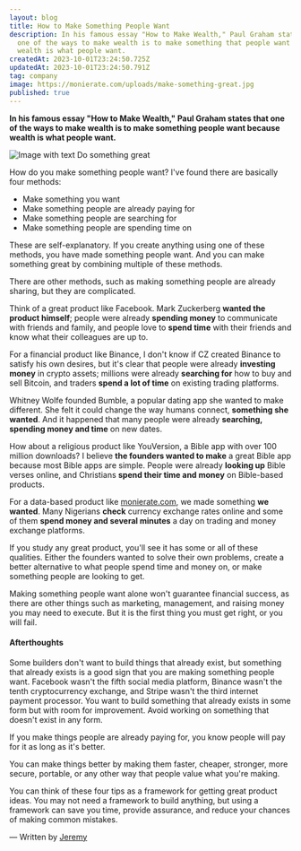 ```yaml
---
layout: blog
title: How to Make Something People Want
description: In his famous essay "How to Make Wealth," Paul Graham states that
  one of the ways to make wealth is to make something that people want because
  wealth is what people want.
createdAt: 2023-10-01T23:24:50.725Z
updatedAt: 2023-10-01T23:24:50.791Z
tag: company
image: https://monierate.com/uploads/make-something-great.jpg
published: true
---
```


**In his famous essay "How to Make Wealth," Paul Graham states that one of the ways to make wealth is to make something people want because wealth is what people want.**

![Image with text Do something great](https://monierate.com/uploads/make-something-great.jpg)

How do you make something people want? I've found there are basically four methods:

-   Make something you want
-   Make something people are already paying for
-   Make something people are searching for
-   Make something people are spending time on

These are self-explanatory. If you create anything using one of these methods, you have made something people want. And you can make something great by combining multiple of these methods.

There are other methods, such as making something people are already sharing, but they are complicated.

Think of a great product like Facebook. Mark Zuckerberg **wanted the product himself**; people were already **spending money** to communicate with friends and family, and people love to **spend time** with their friends and know what their colleagues are up to.

For a financial product like Binance, I don't know if CZ created Binance to satisfy his own desires, but it's clear that people were already **investing money** in crypto assets; millions were already **searching for** how to buy and sell Bitcoin, and traders **spend a lot of time** on existing trading platforms.

Whitney Wolfe founded Bumble, a popular dating app she wanted to make different. She felt it could change the way humans connect, **something she wanted**. And it happened that many people were already **searching, spending money and time** on new dates.

How about a religious product like YouVersion, a Bible app with over 100 million downloads? I believe **the founders wanted to make** a great Bible app because most Bible apps are simple. People were already **looking up** Bible verses online, and Christians **spend their time and money** on Bible-based products.

For a data-based product like [monierate.com](https://monierate.com), we made something **we wanted**. Many Nigerians **check** currency exchange rates online and some of them **spend money and several minutes** a day on trading and money exchange platforms.  

If you study any great product, you'll see it has some or all of these qualities. Either the founders wanted to solve their own problems, create a better alternative to what people spend time and money on, or make something people are looking to get.

Making something people want alone won't guarantee financial success, as there are other things such as marketing, management, and raising money you may need to execute. But it is the first thing you must get right, or you will fail.

#### Afterthoughts

Some builders don't want to build things that already exist, but something that already exists is a good sign that you are making something people want. Facebook wasn't the fifth social media platform, Binance wasn't the tenth cryptocurrency exchange, and Stripe wasn't the third internet payment processor. You want to build something that already exists in some form but with room for improvement. Avoid working on something that doesn't exist in any form.

If you make things people are already paying for, you know people will pay for it as long as it's better.

You can make things better by making them faster, cheaper, stronger, more secure, portable, or any other way that people value what you're making.

You can think of these four tips as a framework for getting great product ideas. You may not need a framework to build anything, but using a framework can save you time, provide assurance, and reduce your chances of making common mistakes.

— Written by [Jeremy](https://twitter.com/jeremyikwuje)